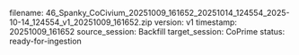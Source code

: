 filename: 46_Spanky_CoCivium_20251009_161652_20251014_124554_2025-10-14_124554_v1_20251009_161652.zip
version: v1
timestamp: 20251009_161652
source_session: Backfill
target_session: CoPrime
status: ready-for-ingestion
